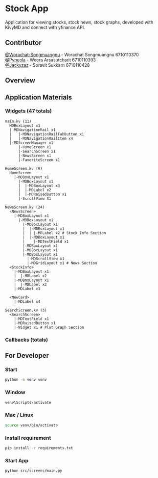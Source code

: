 # Stock App
Application for viewing stocks, stock news, stock graphs, developed with KivyMD and connect with yfinance API.

## Contributor
[@Worachat-Songmuangnu](https://github.com/Worachat-Songmuangnu) - Worachat Songmuangnu 6710110370 <br>
[@Pyneola](https://github.com/Pyneola) - Weera Arsasutcharit 6710110393 <br>
[@Jackyzaz](https://github.com/Jackyzaz) - Soravit Sukkarn 6710110428 <br>

## Overview


## Application Materials
### Widgets (47 totals)
```
main.kv (11)
  MDBoxLayout x1
  | MDNavigationRail x1
  |   |-MDNavigationRailFabButton x1
  |   |-MDNavigationRailItem x4
  |-MDScreenManager x1
      |-HomeScreen x1
      |-SearchScreen x1
      |-NewsScreen x1
      |-FavoriteScreen x1
```
```
HomeScreen.kv (9)
  HomeScreen
    |-MDBoxLayout x1
      |-MDBoxLayout x1
      |  |-MDBoxLayout x3  
      |  |-MDLabel x2
      |  |-MDRaisedButton x1
      |-ScrollView X1
```
```
NewsScreen.kv (24)
  <NewsScreen>
    |-MDBoxLayout x1
      |-MDBoxLayout x1
        |-MDBoxLayout x1
        |  |-MDBoxLayout x1
        |  | |-MDLabel x2 # Stock Info Section
        |  |-MDBoxLayout x1
        |    |-MDTextField x1
        |-MDBoxLayout x1
        |-MDBoxLayout x1
        |-MDBoxLayout x1
          |-MDScrollView x1
          |-MDGridLayout x1 # News Section
  <StockInfo>
    |-MDBoxLayout x1
    |  |-MDLabel x2
    |-MDBoxLayout x1
    |  |-MDLabel x2
    |-MDLabel x1

  <NewCard>
    |-MDLabel x4
```
```
SearchScreen.kv (3)
  <SearchScreen>
    |-MDTextField x1
    |-MDRaisedButton x1
    |-Widget x1 # Plot Graph Section

```
### Callbacks (totals)



## For Developer
### Start

```sh
python -m venv venv
```

### Window

```sh
venv\Scripts\activate
```

### Mac / Linux

```sh
source venv/bin/activate
```

### Install requirement

```sh
pip install -r requirements.txt
```

### Start App
```sh
python src/screens/main.py
```
